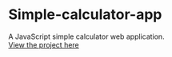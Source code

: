 # Simple-calculator-app
A JavaScript simple calculator web application. 
<br>
[View the project here](https://https:/oyelakin-mercy.github.io/Calculator-app/)
